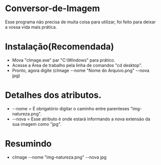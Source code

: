 # Conversor-de-Imagem
Esse programa não precisa de muita coisa para utilizar, foi feito para deixar a vossa vida mais prática.

# Instalação(Recomendada)
* Mova "cImage.exe" par "C:\Windows\" para prático.
* Acesse a Área de trabalho pela linha de comandos "cd desktop".
* Pronto, agora digite (cImage --nome "Nome do Arquivo.png" --nova jpg)

# Detalhes dos atributos.
* --nome = É obrigatório digitar o caminho entre parenteses "img-natureza.png".
* --nova = Esse atributo é onde estará informando a nova extensão da sua imagem como "jpg".

# Resumindo
* cImage --nome "img-natureza.png" --nova jpg
